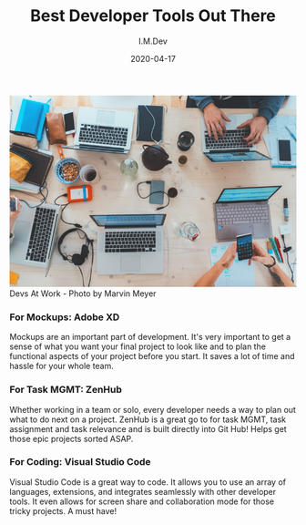 ﻿---
title: "Best Developer Tools Out There"
date: "2020-04-17"
author: "I.M.Dev" 
category: "Tool"
popularity: "Weekly"
---
![Devs At Work - Photo by Marvin Meyer](./devsAtWork-marvin-meyer.jpg)
Devs At Work - Photo by Marvin Meyer
<h3> For Mockups: Adobe XD </h3>
<p> Mockups are an important part of development. It's very important to get a sense of what you want your final project to look like and to plan the functional aspects of your project before you start. It saves a lot of time and hassle for your whole team. </p>
<h3> For Task MGMT: ZenHub </h3>
<p> Whether working in a team or solo, every developer needs a way to plan out what to do next on a project. ZenHub is a great go to for task MGMT, task assignment and task relevance and is built directly into Git Hub! Helps get those epic projects sorted ASAP. </p>
<h3> For Coding: Visual Studio Code </h3>
<p> Visual Studio Code is a great way to code. It allows you to use an array of languages, extensions, and integrates seamlessly with other developer tools. It even allows for screen share and collaboration mode for those tricky projects. A must have!

